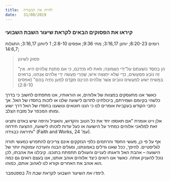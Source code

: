 ```yaml
---
title:  לחיות את הבשורה
date:   31/08/2019
---
```


### קיראו את הפסוקים הבאים לקראת שיעור השבת השבועי
רומים 8:20-23; יוחנן 3:16,17; מתי 9:36; אפסים 2:8-10; 1 ליוחנן 3:16,17; התגלות 14:6,7; 

> <p>פסוק לשינון</p>
> "הֵן בַּחֶסֶד נוֹשַׁעְתֶּם עַל־יְדֵי הָאֱמוּנָה; וְזֹאת לֹא מִיֶּדְכֶם, כִּי אִם מַתְּנַת אֱלֹהִים הִיא. אֵין זֶה נוֹבֵעַ מִמַּעֲשִׂים, כְּדֵי שֶׁלֹּא יִתְגָּאֶה אִישׁ; שֶׁהֲרֵי מַעֲשֵׂה יְדֵי אֱלֹהִים אֲנַחְנוּ, בְּרוּאִים בַּמָּשִׁיחַ יֵשׁוּעַ לְמַעֲשִׂים טוֹבִים אֲשֶׁר אֱלֹהִים הֵכִינָם מִקֶּדֶם לְמַעַן נִחְיֶה בָּהֶם" (אפסים 2:8-10)

כאשר אנו מתעסקים במצוות של אלוהים, או הוראותיו, אנו מתפתים לחשוב כי בדרך כלשהי בקיומם ושמירתם, ביכולתינו לתרום לישועה שלנו או לזכות בחסדו של האל. אך כתבי הקודש בעקביות אומרים לנו כי הננו חוטאים ונושענו בחסדו של האל דרך ישוע ומותו המכפר על מזבח הצלב. 

אלן וייט אומרת "אם תאספו יחד את כל הטוב והקדוש, והאציל והיפה שיש באדם ותציגו זאת למלאכי אלוהים כמחיר על הישועה או כעל עדות לזכותו לישועה, ההצעה תידחה ותיראה כבגידה" (Faith and Works, עמ’ 24).

אף על פי כן, מעשי החסד והרחמים כלפי הנזקקים אינם צריכים להתפרש כמעשי תורה לגליסטיים. להיפך, ככל שאנו גדלים באמונתנו, ומגלים הבנה והערכה עמוקות יותר של הישועה – אהבת האל ודאגתו לעניים והעוולים תתפתח בתוכנו. קיבלנו את אהבתו, לכן נוכל להעניק אותה. כאשר אנו רואים כיצד אלוהים אוהב אותנו, אנו בעצם רואים גם כמה הוא אוהב את האחרים וקורא לנו לאהוב אותם, כמוהו. 

_לימדו את השיעור השבועי לקראת שבת ה7 בספטמבר._